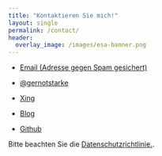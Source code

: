```yaml
---
title: "Kontaktieren Sie mich!"
layout: single
permalink: /contact/
header:
  overlay_image: /images/esa-banner.png
---
```



* <a href="xmxaxixlxtxo:xgxsx@xgxexrxnxoxtxsxtxaxrxkxex.xdxe" onmouseover="this.href=this.href.replace(/x/g,'');"><i class="fa fa-fw fa-envelope"></i>Email (Adresse gegen Spam gesichert)</a>

* [<i class="fa fa-fw fa-twitter"></i>@gernotstarke](https://twitter.com/gernotstarke)

* [<i class="fa fa-fw fa-xing"></i>Xing](https://www.xing.com/profile/Gernot_Starke)

* [<i class="fa fa-fw fa-rss-square"></i>Blog](https://it-and-more.blogspot.com)

* [<i class="fa fa-fw fa-github"></i>Github](https://github.com/gernotstarke)


Bitte beachten Sie die <a href="{{ site.baseurl }}/imprint">Datenschutzrichtlinie.</a>.
